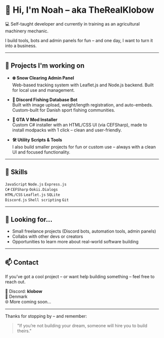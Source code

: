 # 👋 Hi, I'm Noah – aka TheRealKlobow

💻 Self-taught developer and currently in training as an agricultural machinery mechanic.

I build tools, bots and admin panels for fun – and one day, I want to turn it into a business.  

---

## 🚧 Projects I'm working on

- **❄️ Snow Clearing Admin Panel**  
  Web-based tracking system with Leaflet.js and Node.js backend. Built for local use and management.

- **🎣 Discord Fishing Database Bot**  
  Built with image upload, weight/length registration, and auto-embeds. Custom-built for Danish sport fishing communities.

- **🚗 GTA V Mod Installer**  
  Custom C# installer with an HTML/CSS UI (via CEFSharp), made to install modpacks with 1 click – clean and user-friendly.

- **🛠️ Utility Scripts & Tools**  
  I also build smaller projects for fun or custom use – always with a clean UI and focused functionality.

---

## 🔧 Skills

`JavaScript` `Node.js` `Express.js`  
`C#` `CEFSharp` `Ookii.Dialogs`  
`HTML/CSS` `Leaflet.js` `SQLite`  
`Discord.js` `Shell scripting` `Git`  

---

## 👀 Looking for...

- Small freelance projects (Discord bots, automation tools, admin panels)
- Collabs with other devs or creators
- Opportunities to learn more about real-world software building

---

## 📫 Contact

If you’ve got a cool project – or want help building something – feel free to reach out.

📩 Discord: **klobow**  
📍 Denmark  
🌐 More coming soon...

---

Thanks for stopping by – and remember:  
> "If you’re not building your dream, someone will hire you to build theirs."
